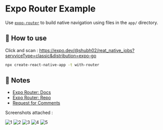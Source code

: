 # Expo Router Example

Use [`expo-router`](https://expo.github.io/router) to build native navigation using files in the `app/` directory.

## 🚀 How to use

Click and scan  : https://expo.dev/@shubh02/reat_native_jobs?servviceType=classic&distribution=expo-go

```sh
npx create-react-native-app -t with-router
```

## 📝 Notes

- [Expo Router: Docs](https://expo.github.io/router)
- [Expo Router: Repo](https://github.com/expo/router)
- [Request for Comments](https://github.com/expo/router/discussions/1)

Screenshots attached :

![1](https://user-images.githubusercontent.com/112515178/228561133-100e0137-9d23-4b21-9891-d769dbbf2aba.jpeg)  ![2](https://user-images.githubusercontent.com/112515178/228561157-de88d4ee-a33b-4978-927b-293634b2591c.jpeg)
![3](https://user-images.githubusercontent.com/112515178/228561170-40cab56e-ecd0-4de4-bd18-d482edb577db.jpeg)
![4](https://user-images.githubusercontent.com/112515178/228561178-fb3c7ea4-33b5-4f19-9ec0-56dd4d6f12aa.jpeg)
![5](https://user-images.githubusercontent.com/112515178/228561187-f876fa02-0c2c-4da0-b1ea-5ea70c488454.jpeg)
